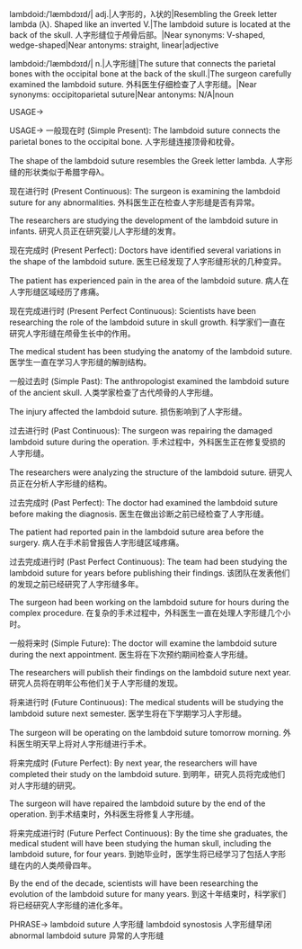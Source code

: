 lambdoid:/ˈlæmbdɔɪd/| adj.|人字形的，λ状的|Resembling the Greek letter lambda (λ).  Shaped like an inverted V.|The lambdoid suture is located at the back of the skull. 人字形缝位于颅骨后部。|Near synonyms: V-shaped, wedge-shaped|Near antonyms: straight, linear|adjective


lambdoid:/ˈlæmbdɔɪd/| n.|人字形缝|The suture that connects the parietal bones with the occipital bone at the back of the skull.|The surgeon carefully examined the lambdoid suture.  外科医生仔细检查了人字形缝。|Near synonyms:  occipitoparietal suture|Near antonyms: N/A|noun


USAGE->

USAGE->
一般现在时 (Simple Present):
The lambdoid suture connects the parietal bones to the occipital bone. 人字形缝连接顶骨和枕骨。

The shape of the lambdoid suture resembles the Greek letter lambda. 人字形缝的形状类似于希腊字母λ。


现在进行时 (Present Continuous):
The surgeon is examining the lambdoid suture for any abnormalities. 外科医生正在检查人字形缝是否有异常。

The researchers are studying the development of the lambdoid suture in infants. 研究人员正在研究婴儿人字形缝的发育。


现在完成时 (Present Perfect):
Doctors have identified several variations in the shape of the lambdoid suture. 医生已经发现了人字形缝形状的几种变异。

The patient has experienced pain in the area of the lambdoid suture. 病人在人字形缝区域经历了疼痛。


现在完成进行时 (Present Perfect Continuous):
Scientists have been researching the role of the lambdoid suture in skull growth. 科学家们一直在研究人字形缝在颅骨生长中的作用。

The medical student has been studying the anatomy of the lambdoid suture. 医学生一直在学习人字形缝的解剖结构。


一般过去时 (Simple Past):
The anthropologist examined the lambdoid suture of the ancient skull. 人类学家检查了古代颅骨的人字形缝。

The injury affected the lambdoid suture.  损伤影响到了人字形缝。


过去进行时 (Past Continuous):
The surgeon was repairing the damaged lambdoid suture during the operation.  手术过程中，外科医生正在修复受损的人字形缝。

The researchers were analyzing the structure of the lambdoid suture. 研究人员正在分析人字形缝的结构。


过去完成时 (Past Perfect):
The doctor had examined the lambdoid suture before making the diagnosis.  医生在做出诊断之前已经检查了人字形缝。

The patient had reported pain in the lambdoid suture area before the surgery. 病人在手术前曾报告人字形缝区域疼痛。


过去完成进行时 (Past Perfect Continuous):
The team had been studying the lambdoid suture for years before publishing their findings.  该团队在发表他们的发现之前已经研究了人字形缝多年。

The surgeon had been working on the lambdoid suture for hours during the complex procedure. 在复杂的手术过程中，外科医生一直在处理人字形缝几个小时。


一般将来时 (Simple Future):
The doctor will examine the lambdoid suture during the next appointment. 医生将在下次预约期间检查人字形缝。

The researchers will publish their findings on the lambdoid suture next year. 研究人员将在明年公布他们关于人字形缝的发现。


将来进行时 (Future Continuous):
The medical students will be studying the lambdoid suture next semester. 医学生将在下学期学习人字形缝。

The surgeon will be operating on the lambdoid suture tomorrow morning. 外科医生明天早上将对人字形缝进行手术。


将来完成时 (Future Perfect):
By next year, the researchers will have completed their study on the lambdoid suture. 到明年，研究人员将完成他们对人字形缝的研究。

The surgeon will have repaired the lambdoid suture by the end of the operation. 到手术结束时，外科医生将修复人字形缝。


将来完成进行时 (Future Perfect Continuous):
By the time she graduates, the medical student will have been studying the human skull, including the lambdoid suture, for four years. 到她毕业时，医学生将已经学习了包括人字形缝在内的人类颅骨四年。

By the end of the decade, scientists will have been researching the evolution of the lambdoid suture for many years. 到这十年结束时，科学家们将已经研究人字形缝的进化多年。


PHRASE->
lambdoid suture  人字形缝
lambdoid synostosis  人字形缝早闭
abnormal lambdoid suture 异常的人字形缝


